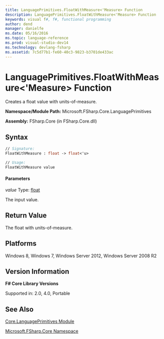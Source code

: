 ```yaml
---
title: LanguagePrimitives.FloatWithMeasure<'Measure> Function
description: LanguagePrimitives.FloatWithMeasure<'Measure> Function
keywords: visual f#, f#, functional programming
author: dend
manager: danielfe
ms.date: 05/16/2016
ms.topic: language-reference
ms.prod: visual-studio-dev14
ms.technology: devlang-fsharp
ms.assetid: 7c5d77b1-fe60-40c3-9823-b3701de433ac 
---
```


# LanguagePrimitives.FloatWithMeasure<'Measure> Function

Creates a float value with units-of-measure.

**Namespace/Module Path:** Microsoft.FSharp.Core.LanguagePrimitives

**Assembly:** FSharp.Core (in FSharp.Core.dll)


## Syntax

```fsharp
// Signature:
FloatWithMeasure : float -> float<'u>

// Usage:
FloatWithMeasure value
```

#### Parameters
*value*
Type: [float](https://msdn.microsoft.com/library/3fa76cae-e9b5-4672-8bdf-88ff6dbcf7b8)


The input value.

## Return Value

The float with units-of-measure.

## Platforms
Windows 8, Windows 7, Windows Server 2012, Windows Server 2008 R2


## Version Information
**F# Core Library Versions**

Supported in: 2.0, 4.0, Portable

## See Also
[Core.LanguagePrimitives Module](Core.LanguagePrimitives-Module-%5BFSharp%5D.md)

[Microsoft.FSharp.Core Namespace](Microsoft.FSharp.Core-Namespace-%5BFSharp%5D.md)